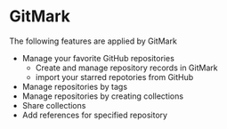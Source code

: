 # GitMark

The following features are applied by GitMark

- Manage your favorite GitHub repositories
  - Create and manage repository records in GitMark
  - import your starred repotories from GitHub
- Manage repositories by tags
- Manage repositories by creating collections
- Share collections
- Add references for specified repository
